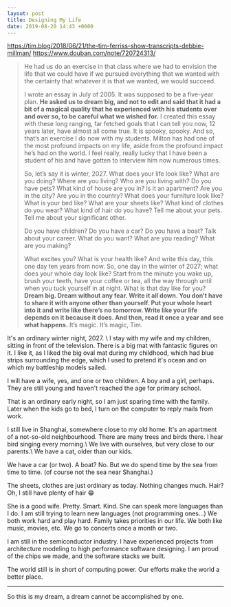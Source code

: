 ```yaml
---
layout: post
title: Designing My Life
date: 2019-08-20 14:43 +0000
---
```


<https://tim.blog/2018/06/21/the-tim-ferriss-show-transcripts-debbie-millman/>
<https://www.douban.com/note/720724313/>

> He had us do an exercise in that class where we had to envision the life that we could have if we pursued everything that we wanted with the certainty that whatever it is that we wanted, we would succeed.
> 
> I wrote an essay in July of 2005. It was supposed to be a five-year plan. **He asked us to dream big, and not to edit and said that it had a bit of a magical quality that he experienced with his students over and over so, to be careful what we wished for.** I created this essay with these long ranging, far fetched goals that I can tell you now, 12 years later, have almost all come true. It is spooky, spooky. And so, that’s an exercise I do now with my students. Milton has had one of the most
> profound impacts on my life, aside from the profound impact he’s had on the world. I feel really, really lucky that I have been a student of his and have gotten to interview him now numerous times.
> 
> So, let’s say it is winter, 2027. What does your life look like? What are you doing? Where are you living? Who are you living with? Do you have pets? What kind of house are you in? is it an apartment? Are you in the city? Are you in the country? What does your furniture look like? What is your bed like? What are your sheets like? What kind of clothes do you wear? What kind of hair do you have? Tell me about your pets. Tell me about your significant other.
> 
> Do you have children? Do you have a car? Do you have a boat? Talk about your career. What do you want? What are you reading? What are you making?
> 
> What excites you? What is your health like? And write this day, this one day ten years from now. So, one day in the winter of 2027; what does your whole day look like? Start from the minute you wake up, brush your teeth, have your coffee or tea, all the way through until when you tuck yourself in at night. What is that day like for you? **Dream big. Dream without any fear. Write it all down. You don’t have to share it with anyone other than yourself. Put your whole heart into it and write like
> there’s no tomorrow. Write like your life depends on it because it does. And then, read it once a year and see what happens.** It’s magic. It’s magic, Tim.

It's an ordinary winter night, 2027. \\
I stay with my wife and my children, sitting in front of the television. There is a big mat with fantastic figures on it. I like it, as I liked the big oval mat during my childhood, which had blue strips surrounding the edge, which I used to pretend it's ocean and on which my battleship models sailed.

I will have a wife, yes, and one or two children. A boy and a girl, perhaps. They are still young and haven't reached the age for primary school.

That is an ordinary early night, so I am just sparing time with the family. Later when the kids go to bed, I turn on the computer to reply mails from work.

I still live in Shanghai, somewhere close to my old home. It's an apartment of a not-so-old neighbourhood. There are many trees and birds there. I hear bird singing every morning.\\
We live with ourselves, but very close to our parents.\\
We have a cat, older than our kids.

We have a car (or two). A boat? No. But we do spend time by the sea from time to time. (of course not the sea near Shanghai.)

The sheets, clothes are just ordinary as today. Nothing changes much. Hair? Oh, I still have plenty of hair 😁

She is a good wife. Pretty. Smart. Kind. She can speak more languages than I do. I am still trying to learn new languages (not programming ones...) We both work hard and play hard. Family takes priorities in our life. We both like music, movies, etc. We go to concerts once a month or two.

I am still in the semiconductor industry. I have experienced projects from architecture modeling to high performance software designing. I am proud of the chips we made, and the software stacks we built.

The world still is in short of computing power. Our efforts make the world a better place.

-----

So this is my dream, a dream cannot be accomplished by one.

